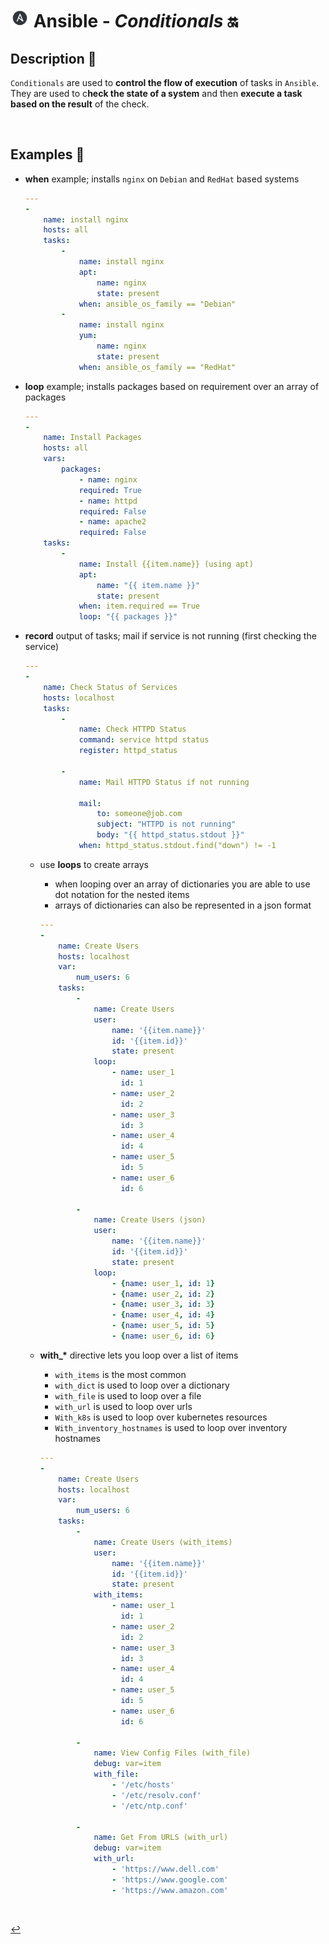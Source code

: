 # <img src="../../assets/img/ansible.png" width="30px"> **Ansible** - ***Conditionals*** 🔛


## **Description** 👀

`Conditionals` are used to **control the flow of execution** of tasks in `Ansible`. They are used to c**heck the state of a system** and then **execute a task based on the result** of the check.


<br />

<!-- ## **Basic** `Commands` 📝

<br />
 -->

## **Examples** 🧩

* **when** example; installs `nginx` on `Debian` and `RedHat` based systems

    ```yml
    ---
    - 
        name: install nginx
        hosts: all
        tasks:
            - 
                name: install nginx
                apt:
                    name: nginx
                    state: present
                when: ansible_os_family == "Debian"
            - 
                name: install nginx
                yum:
                    name: nginx
                    state: present
                when: ansible_os_family == "RedHat"
    ``` 


* **loop** example; installs packages based on requirement over an array of packages

    ```yml
    ---
    -
        name: Install Packages
        hosts: all
        vars:
            packages:
                - name: nginx
                required: True
                - name: httpd
                required: False
                - name: apache2
                required: False
        tasks:
            - 
                name: Install {{item.name}} (using apt)
                apt:
                    name: "{{ item.name }}"
                    state: present
                when: item.required == True
                loop: "{{ packages }}"

    ```

* **record** output of tasks; mail if service is not running (first checking the service)

    ```yml
    ---
    - 
        name: Check Status of Services
        hosts: localhost
        tasks:
            -
                name: Check HTTPD Status
                command: service httpd status
                register: httpd_status
            
            -
                name: Mail HTTPD Status if not running

                mail:
                    to: someone@job.com
                    subject: "HTTPD is not running"
                    body: "{{ httpd_status.stdout }}"
                when: httpd_status.stdout.find("down") != -1
    ```

    * use **loops** to create arrays
        * when looping over an array of dictionaries you are able to use dot notation for the nested items
        * arrays of dictionaries can also be represented in a json format

        ```yml
        ---
        -
            name: Create Users
            hosts: localhost
            var:
                num_users: 6
            tasks:        
                -
                    name: Create Users
                    user:
                        name: '{{item.name}}'
                        id: '{{item.id}}'
                        state: present
                    loop:
                        - name: user_1
                          id: 1
                        - name: user_2 
                          id: 2
                        - name: user_3
                          id: 3
                        - name: user_4
                          id: 4
                        - name: user_5
                          id: 5
                        - name: user_6
                          id: 6

                -
                    name: Create Users (json)
                    user:
                        name: '{{item.name}}'
                        id: '{{item.id}}'
                        state: present
                    loop:
                        - {name: user_1, id: 1}
                        - {name: user_2, id: 2}
                        - {name: user_3, id: 3}
                        - {name: user_4, id: 4}
                        - {name: user_5, id: 5}
                        - {name: user_6, id: 6}

        ```

    * **with_\*** directive lets you loop over a list of items
        * `with_items` is the most common
        * `with_dict` is used to loop over a dictionary
        * `with_file` is used to loop over a file
        * `with_url` is used to loop over urls
        * `With_k8s` is used to loop over kubernetes resources
        * `With_inventory_hostnames` is used to loop over inventory hostnames

        ```yml
        ---
        -
            name: Create Users
            hosts: localhost
            var:
                num_users: 6
            tasks:        
                -
                    name: Create Users (with_items)
                    user:
                        name: '{{item.name}}'
                        id: '{{item.id}}'
                        state: present
                    with_items:
                        - name: user_1
                          id: 1
                        - name: user_2 
                          id: 2
                        - name: user_3
                          id: 3
                        - name: user_4
                          id: 4
                        - name: user_5
                          id: 5
                        - name: user_6
                          id: 6

                -
                    name: View Config Files (with_file)
                    debug: var=item
                    with_file:
                        - '/etc/hosts'
                        - '/etc/resolv.conf'
                        - '/etc/ntp.conf'

                -
                    name: Get From URLS (with_url)
                    debug: var=item
                    with_url:
                        - 'https://www.dell.com'
                        - 'https://www.google.com'
                        - 'https://www.amazon.com'
        ```




<br />

[↩️](../README.md)
